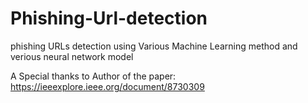 # Phishing-Url-detection
phishing URLs detection using  Various Machine Learning method and verious neural network model 

A Special thanks to Author of the paper: https://ieeexplore.ieee.org/document/8730309


